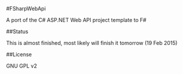 #FSharpWebApi

A port of the C# ASP.NET Web API project template to F#

##Status

This is almost finished, most likely will finish it tomorrow (19 Feb 2015)

##License

GNU GPL v2